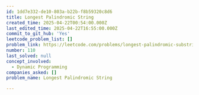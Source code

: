```yaml
---
id: 1dd7e332-de10-803a-b22b-f8b59320c8d6
title: Longest Palindromic String
created_time: 2025-04-22T00:54:00.000Z
last_edited_time: 2025-04-22T16:55:00.000Z
commit_to_git_hub: 'Yes'
leetcode_problem_list: []
problem_link: https://leetcode.com/problems/longest-palindromic-substring/
number: 110
last_solved: null
concept_involved:
  - Dynamic Programming
companies_asked: []
problem_name: Longest Palindromic String

---
```

